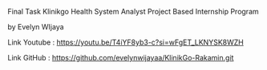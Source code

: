 Final Task Klinikgo Health System Analyst Project Based Internship Program

by Evelyn WIjaya

Link Youtube : https://youtu.be/T4iYF8yb3-c?si=wFgET_LKNYSK8WZH

Link GitHub : https://github.com/evelynwijayaa/KlinikGo-Rakamin.git
